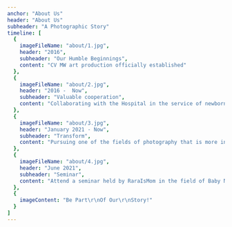```yaml
---
anchor: "About Us"
header: "About Us"
subheader: "A Photographic Story"
timeline: [
  {
    imageFileName: "about/1.jpg",
    header: "2016",
    subheader: "Our Humble Beginnings",
    content: "CV MW art production officially established"
  },
  {
    imageFileName: "about/2.jpg",
    header: "2016 -  Now",
    subheader: "Valuable cooperation",
    content: "Collaborating with the Hospital in the service of newborn baby photo souvenirs"
  },
  {
    imageFileName: "about/3.jpg",
    header: "January 2021 - Now",
    subheader: "Transform",
    content: "Pursuing one of the fields of photography that is more in-depth with newborns, Newborn Photography"
  },
  {
    imageFileName: "about/4.jpg",
    header: "June 2021",
    subheader: "Seminar",
    content: "Attend a seminar held by RaraIsMom in the field of Baby Newborn Photography"
  },
  {
    imageContent: "Be Part\r\nOf Our\r\nStory!"
  }
]
---
```

